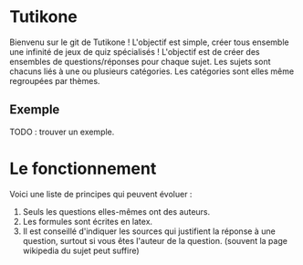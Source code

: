 # Tutikone

Bienvenu sur le git de Tutikone ! L'objectif est simple, créer tous ensemble une infinité de jeux de quiz spécialisés !
L'objectif est de créer des ensembles de questions/réponses pour chaque sujet. Les sujets sont chacuns liés à une ou plusieurs catégories. Les catégories sont elles même regroupées par thèmes.

## Exemple

TODO : trouver un exemple.

# Le fonctionnement 

Voici une liste de principes qui peuvent évoluer :

1. Seuls les questions elles-mêmes ont des auteurs.
2. Les formules sont écrites en latex.
3. Il est conseillé d'indiquer les sources qui justifient la réponse à une question, surtout si vous êtes l'auteur de la question. (souvent la page wikipedia du sujet peut suffire)